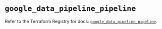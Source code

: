 # `google_data_pipeline_pipeline`

Refer to the Terraform Registry for docs: [`google_data_pipeline_pipeline`](https://registry.terraform.io/providers/hashicorp/google/6.49.1/docs/resources/data_pipeline_pipeline).
